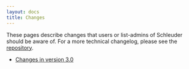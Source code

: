 ```yaml
---
layout: docs
title: Changes
---
```


These pages describe changes that users or list-admins of Schleuder should be aware of. For a more technical changelog, please see the [repository](https://0xacab.org/schleuder/schleuder).

* [Changes in version 3.0](/docs/changes/v3.0.html)

